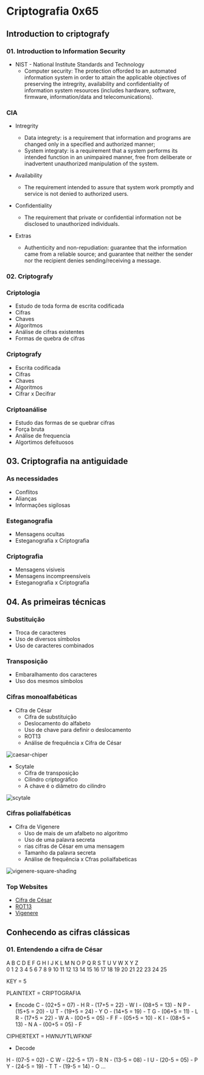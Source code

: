 # Criptografia 0x65

## Introduction to criptografy
 
### 01. Introduction to Information Security

* NIST - National Institute Standards and Technology
	- Computer security: The protection offorded to an automated information system in order to attain the applicable objectives of preserving the intregrity, availability and confidentiality of information system resources (includes hardware, software, firmware, information/data and telecomunications).

### CIA
* Intregrity
	- Data integrety: is a requirement that information and programs are changed only in a specified and authorized manner;
	- System integraty: is a requirement that a system performs its intended function in an unimpaired manner, free from deliberate or inadvertent unauthorized manipulation of the system.

* Availability
	- The requirement intended to assure that system work promptly and service is not denied to authorized users.

* Confidentiality
	- The requirement that private or confidential information not be disclosed to unauthorized individuals.

* Extras
	- Authenticity and non-repudiation: guarantee that the information came from a reliable source; and guarantee that neither the sender nor the recipient denies sending/receiving a message.

### 02. Criptografy

### Criptologia

* Estudo de toda forma de escrita codificada
* Cifras
* Chaves
* Algorítmos
* Análise de cifras existentes
* Formas de quebra de cifras

### Criptografy

* Escrita codificada
* Cifras
* Chaves
* Algoritmos
* Cifrar x Decifrar

### Criptoanálise

* Estudo das formas de se quebrar cifras
* Força bruta
* Análise de frequencia
* Algortimos defeituosos

##  03. Criptografia na antiguidade

### As necessidades

* Conflitos
* Alianças
* Informações sigilosas

### Esteganografia

* Mensagens ocultas
* Esteganografia x Criptografia

### Criptografia

* Mensagens visiveis
* Mensagens incompreensíveis
* Esteganografia x Criptografia

## 04. As primeiras técnicas

### Substituição

* Troca de caracteres
* Uso de diversos símbolos
* Uso de caracteres combinados

### Transposição

* Embaralhamento dos caracteres
* Uso dos mesmos símbolos

### Cifras monoalfabéticas

* Cifra de César
	- Cifra de substituição
	- Deslocamento do alfabeto
	- Uso de chave para definir o deslocamento
	- ROT13
	- Análise de frequência x Cifra de César

![caesar-chiper](https://upload.wikimedia.org/wikipedia/commons/thumb/2/2b/Caesar3.svg/856px-Caesar3.svg.png)

* Scytale
	- Cifra de transposição
	- Cilindro criptográfico
	- A chave é o diâmetro do cilindro

![scytale](https://upload.wikimedia.org/wikipedia/commons/5/51/Skytale.png)

### Cifras polialfabéticas

* Cifra de Vigenere
	- Uso de mais de um afalbeto no algoritmo
	- Uso de uma palavra secreta
	- rias cifras de César em uma mensagem
	- Tamanho da palavra secreta
	- Análise de frequência x Cfras polialfabeticas

![vigenere-square-shading](https://upload.wikimedia.org/wikipedia/commons/9/9a/Vigen%C3%A8re_square_shading.svg)

### Top Websites
* [Cifra de César](https://cryptii.com/caesar-cipher)
* [ROT13](http://www.rot13.com)
* [Vigenere](https://cryptii.com/vigenere-cipher)

## Conhecendo as cifras clássicas

### 01. Entendendo a cifra de César

A B C D E F G H I J K  L  M  N  O  P  Q  R  S  T  U  V  W  X  Y  Z
<br>
0 1 2 3 4 5 6 7 8 9 10 11 12 13 14 15 16 17 18 19 20 21 22 23 24 25

KEY = 5

PLAINTEXT = CRIPTOGRAFIA

* Encode
C - (02+5 = 07) - H
R - (17+5 = 22) - W
I - (08+5 = 13) - N
P - (15+5 = 20) - U
T - (19+5 = 24) - Y
O - (14+5 = 19) - T
G - (06+5 = 11) - L
R - (17+5 = 22) - W
A - (00+5 = 05) - F
F - (05+5 = 10) - K
I - (08+5 = 13) - N
A - (00+5 = 05) - F

CIPHERTEXT = HWNUYTLWFKNF

* Decode

H - (07-5 = 02) - C
W - (22-5 = 17) - R
N - (13-5 = 08) - I
U - (20-5 = 05) - P
Y - (24-5 = 19) - T
T - (19-5 = 14) - O
		...